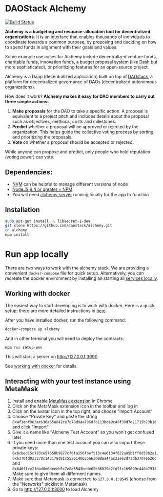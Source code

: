 # DAOStack Alchemy

[![Build Status](https://travis-ci.org/daostack/alchemy.svg?branch=dev)](https://travis-ci.org/daostack/alchemy)

**Alchemy is a budgeting and resource-allocation tool for decentralized organizations.** It is an interface that enables thousands of individuals to coordinate towards a common purpose, by proposing and deciding on how to spend funds in alignment with their goals and values.

Some example use cases for Alchemy include decentralized venture funds, charitable funds, innovation funds, a budget proposal system (like Dash but more sophisticated), or prioritizing features for an open-source project.

Alchemy is a Dapp (decentralized application) built on top of [DAOstack](https://github.com/daostack), a platform for decentralized governance of DAOs (decentralized autonomous organizations).

How does it work? **Alchemy makes it easy for DAO members to carry out three simple actions:**

1. **Make proposals** for the DAO to take a specific action. A proposal is equivalent to a project pitch and includes details about the proposal such as objectives, methods, costs and milestones.
2. **Predict** whether a proposal will be approved or rejected by the organization. This helps guide the collective voting process by sorting and prioritizing the proposals.
3. **Vote** on whether a proposal should be accepted or rejected.

While anyone can propose and predict, only people who hold reputation (voting power) can vote.

## Dependencies:
* [NVM](https://github.com/creationix/nvm#installation) can be helpful to manage different versions of node
* [NodeJS 9.4 or greater + NPM](https://github.com/creationix/nvm#usage)
* You will  need [alchemy-server](https://github.com/daostack/alchemy-server) running locally for the app to function

## Installation

```sh
sudo apt-get install -y libsecret-1-dev
git clone https://github.com/daostack/alchemy.git
cd alchemy
npm install
```

# Run app locally

There are two ways to work with the alchemy stack.
We are providing a convenient `docker-compose` file for quick setup. Alternatively,
you can recreate the docker environment by installing an starting all [services locally](./docs/nodocker.md).

## Working with docker

The easiest way to start developing is to work with docker.
Here is a quick setup; there are more detailed instructions in [here](./documentation/development.md).

After you have installed docker, run the following command:
```sh
docker-compose up alchemy
```
And in other terminal you will need to deploy the contracts:
```
npm run setup-env
```
This will start a server on http://127.0.0.1:3000.

See [working with docker](./docs/docker.md) for details.

## Interacting with your test instance using MetaMask

1. Install and enable [MetaMask extension](https://chrome.google.com/webstore/detail/metamask/nkbihfbeogaeaoehlefnkodbefgpgknn?hl=en) in Chrome
1. Click on the MetaMask extension icon in the toolbar and log in
1. Click on the avatar icon in the top right, and choose "Import Account"
1. Choose "Private Key" and paste the string `0x4f3edf983ac636a65a842ce7c78d9aa706d3b113bce9c46f30d7d21715b23b1d` and click "Import"
1. Give it a name like "Alchemy Test Account" so you won't get confused later
1. If you need more than one test account you can also import these private keys: `0x6cbed15c793ce57650b9877cf6fa156fbef513c4e6134f022a85b1ffdd59b2a1`, `0x6370fd033278c143179d81c5526140625662b8daa446c22ee2d73db3707e620c` and `0x646f1ce2fdad0e6deeeb5c7e8e5543bdde65e86029e2fd9fc169899c440a7913`. Make sure to give them all differnent names.
1. Make sure that Metamask is connected to `127.0.0.1:8545` (choose from the "Networks" picklist in Metamask)
1. Go to http://127.0.0.1:3000 to load Alchemy

